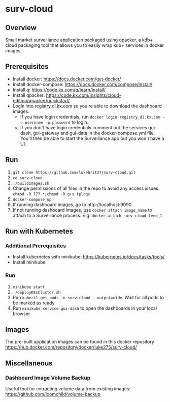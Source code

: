 # surv-cloud

## Overview
Small market surveillance application packaged using qpacker, a kdb+ cloud packaging tool that allows you to easily wrap kdb+ services in docker images.

## Prerequisites
- Install docker: https://docs.docker.com/get-docker/
- Install docker-compose: https://docs.docker.com/compose/install/
- Install q: https://code.kx.com/q/learn/install/
- Install qpacker: https://code.kx.com/insights/cloud-edition/qpacker/quickstart/
- Login into registry.dl.kx.com so you're able to download the dashboard images. 
  - If you have login credentials, run `docker login registry.dl.kx.com -u username -p password` to login.
  - If you don't have login credentials comment out the services gui-dash, gui-gateway and gui-data in the docker-compose.yml file. You'll then be able to start the Surveillance app but you won't have a UI.

## Run
1. `git clone https://github.com/lukebrit27/surv-cloud.git`
2. `cd surv-cloud`
3. `./buildImages.sh`
4. Change permissions of all files in the repo to avoid any access issues: `chmod -R 777 *;chmod -R g+s tplogs`
5. `docker-compose up`
6. If running dashboard images, go to http://localhost:9090
7. If not running dashboard images, use `docker attach image_name` to attach to a Surveillance process. E.g. `docker attach surv-cloud_feed_1` 

## Run with Kubernetes
### Additional Prerequisites
- Install kubernetes with minikube: https://kubernetes.io/docs/tasks/tools/ 
- Install minikube

### Run
1. `minikube start`
2. `./deployK8sCluster.sh`
3. Run `kubectl get pods -n surv-cloud --output=wide`. Wait for all pods to be marked as ready.
4. Run `minikube service gui-dash` to open the dashboards in your local browser

## Images
The pre-built application images can be found in this docker repository https://hub.docker.com/repository/docker/luke275/surv-cloud/

## Miscellaneous

### Dashboard Image Volume Backup
Useful tool for extracting volume data from existing images: https://github.com/loomchild/volume-backup
